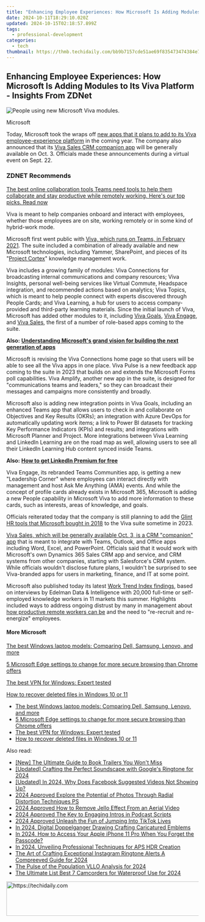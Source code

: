 ```yaml
---
title: "Enhancing Employee Experiences: How Microsoft Is Adding Modules to Its Viva Platform - Insights From ZDNet"
date: 2024-10-11T18:29:10.020Z
updated: 2024-10-15T02:18:57.899Z
tags:
  - professional-development
categories:
  - tech
thumbnail: https://thmb.techidaily.com/bb9b7157cde51ae69f835473474384e7538166f2945a00387bf22cab11273e3c.jpg
---
```


## Enhancing Employee Experiences: How Microsoft Is Adding Modules to Its Viva Platform - Insights From ZDNet

![People using new Microsoft Viva modules.](https://www.zdnet.com/a/img/resize/92e37d6d98c48d081075a15285a5d673e16589a4/2022/09/22/cb821b85-e268-4253-bb21-ebca7cd7f47b/microsoftvivanewmodules.jpg?auto=webp&width=1280)

Microsoft

Today, Microsoft took the wraps off [new apps that it plans to add to its Viva employee-experience platform](https://www.microsoft.com/en-us/microsoft-365/blog/2022/09/22/empower-and-energize-employees-with-microsoft-viva/) in the coming year. The company also announced that its [Viva Sales CRM companion app](https://www.zdnet.com/article/microsofts-viva-sales-a-new-companion-app-that-works-with-many-crm-systems-not-only-microsofts/) will be generally available on Oct. 3\. Officials made these announcements during a virtual event on Sept. 22\. 

### **ZDNET** Recommends

[The best online collaboration tools Teams need tools to help them collaborate and stay productive while remotely working. Here's our top picks.  Read now](https://www.zdnet.com/article/best-collaboration-app/)

Viva is meant to help companies onboard and interact with employees, whether those employees are on site, working remotely or in some kind of hybrid-work mode. 

Microsoft first went public with [Viva, which runs on Teams, in February 2021](https://www.zdnet.com/article/microsoft-outlines-plans-for-viva-an-employee-experience-platform-anchored-in-teams/). The suite included a combination of already available and new Microsoft technologies, including Yammer, SharePoint, and pieces of its "[Project Cortex](https://www.zdnet.com/article/microsoft-shifts-gears-with-its-project-cortex-knowledge-management-service/)" knowledge management work. 

Viva includes a growing family of modules: Viva Connections for broadcasting internal communications and company resources; Viva Insights, personal well-being services like Virtual Commute, Headspace integration, and recommended actions based on analytics; Viva Topics, which is meant to help people connect with experts discovered through People Cards; and Viva Learning, a hub for users to access company-provided and third-party learning materials. Since the initial launch of Viva, Microsoft has added other modules to it, including [Viva Goals](https://www.zdnet.com/article/microsoft-acquires-objectives-and-key-results-vendor-ally-io-plans-to-add-it-to-viva/), [Viva Engage](https://www.zdnet.com/article/microsoft-adds-engage-a-community-building-app-to-its-viva-employee-experience-platform/), and [Viva Sales](https://www.zdnet.com/article/microsofts-viva-sales-a-new-companion-app-that-works-with-many-crm-systems-not-only-microsofts/), the first of a number of role-based apps coming to the suite. 

**Also:** [**Understanding Microsoft's grand vision for building the next generation of apps**](https://www.zdnet.com/article/understanding-microsofts-grand-vision-for-building-the-next-generation-of-apps/) 

Microsoft is revising the Viva Connections home page so that users will be able to see all the Viva apps in one place. Viva Pulse is a new feedback app coming to the suite in 2023 that builds on and extends the Microsoft Forms poll capabilities. Viva Amplify, another new app in the suite, is designed for "communications teams and leaders," so they can broadcast their messages and campaigns more consistently and broadly.   
  
 Microsoft also is adding new integration points in Viva Goals, including an enhanced Teams app that allows users to check in and collaborate on Objectives and Key Results (OKRs); an integration with Azure DevOps for automatically updating work items; a link to Power BI datasets for tracking Key Performance Indicators (KPIs) and results; and integrations with Microsoft Planner and Project. More integrations between Viva Learning and LinkedIn Learning are on the road map as well, allowing users to see all their LinkedIn Learning Hub content synced inside Teams. 

**Also:** [**How to get LinkedIn Premium for free**](https://www.zdnet.com/education/professional-development/how-to-get-linkedin-premium-for-free/)

Viva Engage, its rebranded Teams Communities app, is getting a new "Leadership Corner" where employees can interact directly with management and host Ask Me Anything (AMA) events. And while the concept of profile cards already exists in Microsoft 365, Microsoft is adding a new People capability in Microsoft Viva to add more information to these cards, such as interests, areas of knowledge, and goals. 

Officials reiterated today that the company is still planning to add the [Glint HR tools that Microsoft bought in 2018](https://www.zdnet.com/article/microsoft-to-add-glint-hr-tools-to-its-viva-employee-experience-platform/) to the Viva suite sometime in 2023\. 

[Viva Sales, which will be generally available Oct. 3, is a CRM "companion" app](https://www.zdnet.com/article/microsofts-viva-sales-a-new-companion-app-that-works-with-many-crm-systems-not-only-microsofts/) that is meant to integrate with Teams, Outlook, and Office apps including Word, Excel, and PowerPoint. Officials said that it would work with Microsoft's own Dynamics 365 Sales CRM app and service, and CRM systems from other companies, starting with Salesforce's CRM system. While officials wouldn't disclose future plans, I wouldn't be surprised to see Viva-branded apps for users in marketing, finance, and IT at some point. 

Microsoft also published today its latest [Work Trend Index findings](https://www.microsoft.com/en-us/worklab/work-trend-index/hybrid-work-is-just-work), based on interviews by Edelman Data & Intelligence with 20,000 full-time or self-employed knowledge workers in 11 markets this summer. Highlights included ways to address ongoing distrust by many in management about [how productive remote workers can be](https://www.zdnet.com/article/hybrid-workers-dont-want-to-return-to-the-office-but-soon-they-might-have-to/) and the need to "re-recruit and re-energize" employees. 

#### More Microsoft

[The best Windows laptop models: Comparing Dell, Samsung, Lenovo, and more](https://www.zdnet.com/article/best-windows-laptop/ "The best Windows laptop models: Comparing Dell, Samsung, Lenovo, and more")

[5 Microsoft Edge settings to change for more secure browsing than Chrome offers](https://www.zdnet.com/article/5-microsoft-edge-settings-to-change-for-more-secure-browsing-than-chrome-offers/ "5 Microsoft Edge settings to change for more secure browsing than Chrome offers")

[The best VPN for Windows: Expert tested](https://www.zdnet.com/article/best-vpn-for-windows-pc/ "The best VPN for Windows: Expert tested")

[How to recover deleted files in Windows 10 or 11](https://www.zdnet.com/article/how-to-recover-deleted-files-in-windows-10-or-11/ "How to recover deleted files in Windows 10 or 11")

* [The best Windows laptop models: Comparing Dell, Samsung, Lenovo, and more](https://www.zdnet.com/article/best-windows-laptop/ "The best Windows laptop models: Comparing Dell, Samsung, Lenovo, and more")
* [5 Microsoft Edge settings to change for more secure browsing than Chrome offers](https://www.zdnet.com/article/5-microsoft-edge-settings-to-change-for-more-secure-browsing-than-chrome-offers/ "5 Microsoft Edge settings to change for more secure browsing than Chrome offers")
* [The best VPN for Windows: Expert tested](https://www.zdnet.com/article/best-vpn-for-windows-pc/ "The best VPN for Windows: Expert tested")
* [How to recover deleted files in Windows 10 or 11](https://www.zdnet.com/article/how-to-recover-deleted-files-in-windows-10-or-11/ "How to recover deleted files in Windows 10 or 11")

<ins class="adsbygoogle"
     style="display:block"
     data-ad-format="autorelaxed"
     data-ad-client="ca-pub-7571918770474297"
     data-ad-slot="1223367746"></ins>

<ins class="adsbygoogle"
     style="display:block"
     data-ad-client="ca-pub-7571918770474297"
     data-ad-slot="8358498916"
     data-ad-format="auto"
     data-full-width-responsive="true"></ins>

<span class="atpl-alsoreadstyle">Also read:</span>
<div><ul>
<li><a href="https://some-tips.techidaily.com/new-the-ultimate-guide-to-book-trailers-you-wont-miss/"><u>[New] The Ultimate Guide to Book Trailers You Won't Miss</u></a></li>
<li><a href="https://fox-cloud.techidaily.com/updated-crafting-the-perfect-soundscape-with-googles-ringtone-for-2024/"><u>[Updated] Crafting the Perfect Soundscape with Google's Ringtone for 2024</u></a></li>
<li><a href="https://facebook-clips.techidaily.com/updated-in-2024-why-does-facebook-suggested-videos-not-showing-up/"><u>[Updated] In 2024, Why Does Facebook Suggested Videos Not Showing Up?</u></a></li>
<li><a href="https://some-techniques.techidaily.com/2024-approved-explore-the-potential-of-photos-through-radial-distortion-techniques-ps/"><u>2024 Approved Explore the Potential of Photos Through Radial Distortion Techniques PS</u></a></li>
<li><a href="https://extra-support.techidaily.com/2024-approved-how-to-remove-jello-effect-from-an-aerial-video/"><u>2024 Approved How to Remove Jello Effect From an Aerial Video</u></a></li>
<li><a href="https://some-tips.techidaily.com/2024-approved-the-key-to-engaging-intros-in-podcast-scripts/"><u>2024 Approved The Key to Engaging Intros in Podcast Scripts</u></a></li>
<li><a href="https://tiktok-videos.techidaily.com/2024-approved-unleash-the-fun-of-jumping-into-tiktok-lives/"><u>2024 Approved Unleash the Fun of Jumping Into TikTok Lives</u></a></li>
<li><a href="https://facebook-videos.techidaily.com/in-2024-digital-doppelganger-drawing-crafting-caricatured-emblems/"><u>In 2024, Digital Doppelganger Drawing Crafting Caricatured Emblems</u></a></li>
<li><a href="https://ios-unlock.techidaily.com/in-2024-how-to-access-your-apple-iphone-11-pro-when-you-forget-the-passcode-by-drfone-ios/"><u>In 2024, How to Access Your Apple iPhone 11 Pro When You Forget the Passcode?</u></a></li>
<li><a href="https://some-tips.techidaily.com/in-2024-unveiling-professional-techniques-for-aps-hdr-creation/"><u>In 2024, Unveiling Professional Techniques for APS HDR Creation</u></a></li>
<li><a href="https://some-tips.techidaily.com/the-art-of-crafting-exceptional-instagram-ringtone-alerts-a-compreeved-guide-for-2024/"><u>The Art of Crafting Exceptional Instagram Ringtone Alerts A Compreeved Guide for 2024</u></a></li>
<li><a href="https://some-tips.techidaily.com/the-pulse-of-the-population-vllo-analysis-for-2024/"><u>The Pulse of the Population VLLO Analysis for 2024</u></a></li>
<li><a href="https://some-tips.techidaily.com/the-ultimate-list-best-7-camcorders-for-waterproof-use-for-2024/"><u>The Ultimate List Best 7 Camcorders for Waterproof Use for 2024</u></a></li>
</ul></div>

<!-- affiliate ads begin -->
<a href="https://imp.i357552.net/c/5597632/947750/11832" target="_top" id="947750">
  <img src="//a.impactradius-go.com/display-ad/11832-947750" border="0" alt="https://techidaily.com" width="728" height="90"/>
</a>
<img height="0" width="0" src="https://imp.i357552.net/i/5597632/947750/11832" style="position:absolute;visibility:hidden;" border="0" />
<!-- affiliate ads end -->

